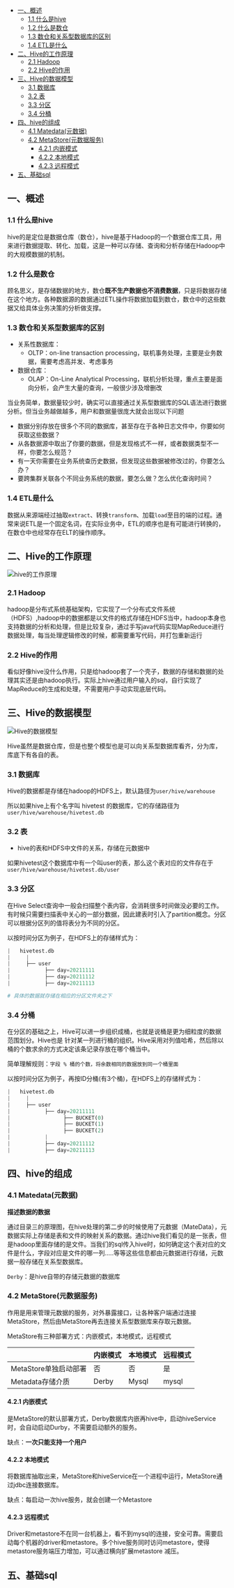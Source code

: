 - [一、概述](#一概述)
  - [1.1 什么是hive](#11-什么是hive)
  - [1.2 什么是数仓](#12-什么是数仓)
  - [1.3 数仓和关系型数据库的区别](#13-数仓和关系型数据库的区别)
  - [1.4 ETL是什么](#14-etl是什么)
- [二、Hive的工作原理](#二hive的工作原理)
  - [2.1 Hadoop](#21-hadoop)
  - [2.2 Hive的作用](#22-hive的作用)
- [三、Hive的数据模型](#三hive的数据模型)
  - [3.1 数据库](#31-数据库)
  - [3.2 表](#32-表)
  - [3.3 分区](#33-分区)
  - [3.4 分桶](#34-分桶)
- [四、hive的组成](#四hive的组成)
  - [4.1 Matedata(元数据)](#41-matedata元数据)
  - [4.2 MetaStore(元数据服务)](#42-metastore元数据服务)
    - [4.2.1 内嵌模式](#421-内嵌模式)
    - [4.2.2 本地模式](#422-本地模式)
    - [4.2.3 远程模式](#423-远程模式)
- [五、基础sql](#五基础sql)


## 一、概述

### 1.1 什么是hive
hive的是定位是数据仓库（数仓），hive是基于Hadoop的一个数据仓库工具，用来进行数据提取、转化、加载，这是一种可以存储、查询和分析存储在Hadoop中的大规模数据的机制。

### 1.2 什么是数仓
顾名思义，是存储数据的地方，数仓**既不生产数据也不消费数据**，只是将数据存储在这个地方。各种数据源的数据通过ETL操作将数据加载到数仓，数仓中的这些数据又给具体业务决策的分析做支撑。

### 1.3 数仓和关系型数据库的区别

- 关系性数据库：
  - OLTP：on-line transaction processing，联机事务处理，主要是业务数据，需要考虑高并发、考虑事务
- 数据仓库：
  - OLAP：On-Line Analytical Processing，联机分析处理，重点主要是面向分析，会产生大量的查询，一般很少涉及增删改

当业务简单，数据量较少时，确实可以直接通过关系型数据库的SQL语法进行数据分析。但当业务越做越多，用户和数据量很庞大就会出现以下问题
- 数据分别存放在很多个不同的数据库，甚至存在于各种日志文件中，你要如何获取这些数据？
- 从各数据源中取出了你要的数据，但是发现格式不一样，或者数据类型不一样，你要怎么规范？
- 有一天你需要在业务系统查历史数据，但发现这些数据被修改过的，你要怎么办？
- 要跨集群关联各个不同业务系统的数据，要怎么做？怎么优化查询时间？

### 1.4 ETL是什么

数据从来源端经过抽取`extract`、转换`transform`、加载`load`至目的端的过程。通常来说ETL是一个固定名词，在实际业务中，ETL的顺序也是有可能进行转换的，在数仓中也经常存在ELT的操作顺序。

## 二、Hive的工作原理
![hive的工作原理](https://github.com/xujiangchen/Big-Data/blob/main/Hive/img/Hive%20work.png)

### 2.1 Hadoop
hadoop是分布式系统基础架构，它实现了一个分布式文件系统（HDFS）,hadoop中的数据都是以文件的格式存储在HDFS当中，hadoop本身也支持数据的分析和处理，但是比较复杂，通过手写java代码实现MapReduce进行数据处理，每当处理逻辑修改的时候，都需要重写代码，并打包重新运行

### 2.2 Hive的作用
看似好像hive没什么作用，只是给hadoop套了一个壳子，数据的存储和数据的处理其实还是由hadoop执行。实际上hive通过用户输入的sql，自行实现了MapReduce的生成和处理，不需要用户手动实现底层代码。

## 三、Hive的数据模型
![Hive的数据模型](https://github.com/xujiangchen/Big-Data/blob/main/Hive/img/data-model.png)

Hive虽然是数据仓库，但是也整个模型也是可以向关系型数据库看齐，分为库，库底下有各自的表。

### 3.1 数据库
Hive的数据都是存储在hadoop的HDFS上，默认路径为`user/hive/warehouse`

所以如果hive上有个名字叫 hivetest 的数据库，它的存储路径为 `user/hive/warehouse/hivetest.db`

### 3.2 表

- hive的表和HDFS中文件的关系，存储在元数据中

如果hivetest这个数据库中有一个叫user的表，那么这个表对应的文件存在于 `user/hive/warehouse/hivetest.db/user`

### 3.3 分区

在Hive Select查询中一般会扫描整个表内容，会消耗很多时间做没必要的工作。有时候只需要扫描表中关心的一部分数据，因此建表时引入了partition概念。分区可以根据分区列的值将表分为不同的分区。

以按时间分区为例子，在HDFS上的存储样式为：
``` python
|   hivetest.db
|     |
|     ├── user
|           ├── day=20211111
|           ├── day=20211112
|           ├── day=20211113

# 具体的数据就存储在相应的分区文件夹之下
```

### 3.4 分桶
在分区的基础之上，Hive可以进一步组织成桶，也就是说桶是更为细粒度的数据范围划分。Hive也是 针对某一列进行桶的组织。Hive采用对列值哈希，然后除以桶的个数求余的方式决定该条记录存放在哪个桶当中。

简单理解规则：`字段 % 桶的个数，将余数相同的数据放到同一个桶里面`

以按时间分区为例子，再按ID分桶(有3个桶)，在HDFS上的存储样式为：
```python
|   hivetest.db
|     |
|     ├── user
|           ├── day=20211111
|                 ├── BUCKET(0)
|                 ├── BUCKET(1)
|                 ├── BUCKET(2)
|           |
|           ├── day=20211112
|           ├── day=20211113
```

## 四、hive的组成

### 4.1 Matedata(元数据)

**描述数据的数据**

通过目录三的原理图，在hive处理的第二步的时候使用了元数据（MateData），元数据实际上存储是表和文件的映射关系的数据。通过hive我们看见的是一张表，但是hadoop里面存储的是文件。当我们的sql传入hive时，如何确定这个表对应的文件是什么，字段对应是文件的哪一列.....等等这些信息都由元数据进行存储，元数据一般存储在关系型数据库。

`Derby`：是hive自带的存储元数据的数据库


### 4.2 MetaStore(元数据服务)

作用是用来管理元数据的服务，对外暴露接口，让各种客户端通过连接MetaStore，然后由MetaStore再去连接关系型数据库来存取元数据。

MetaStore有三种部署方式：内嵌模式，本地模式，远程模式

|     |内嵌模式|本地模式|远程模式|
| --- | --- | --- | --- |
|  MetaStore单独启动部署  |否|否|是|
|  Metadata存储介质  |Derby|Mysql|mysql|

#### 4.2.1 内嵌模式

是MetaStore的默认部署方式，Derby数据库内嵌再hive中，启动hiveService时，会自动启动Durby，不需要启动额外的服务。

缺点：**一次只能支持一个用户**

#### 4.2.2 本地模式

将数据库抽取出来，MetaStore和hiveService在一个进程中运行，MetaStore通过jdbc连接数据库。

缺点：每启动一次hive服务，就会创建一个Metastore

#### 4.2.3 远程模式

Driver和metastore不在同一台机器上，看不到mysql的连接，安全可靠。需要启动每个机器的driver和metastore。多个hive服务同时访问metastore，使得metastore服务端压力增加，可以通过横向扩展metastore 减压。

## 五、基础sql